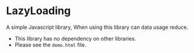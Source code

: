 # LazyLoading
 A simple Javascript library, 
 When using this library can data usage reduce.
 * This library has no dependency on other libraries.
 * Please see the ```demo.html``` file.
